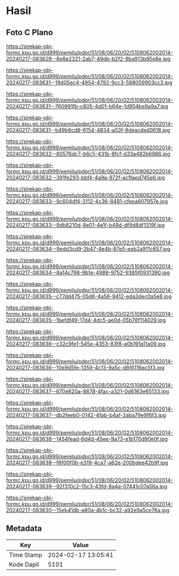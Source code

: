 # Hasil

## Foto C Plano

https://sirekap-obj-formc.kpu.go.id/d999/pemilu/pdpr/51/08/06/20/02/5108062002014-20240217-083629--8e6e2321-2ab7-49db-b2f2-9ba913b95e8e.jpg

https://sirekap-obj-formc.kpu.go.id/d999/pemilu/pdpr/51/08/06/20/02/5108062002014-20240217-083631--19d05ec4-4954-4792-9cc3-588059903cc3.jpg

https://sirekap-obj-formc.kpu.go.id/d999/pemilu/pdpr/51/08/06/20/02/5108062002014-20240217-083631--760991fb-c805-4d01-b64e-1d954be9a9a7.jpg

https://sirekap-obj-formc.kpu.go.id/d999/pemilu/pdpr/51/08/06/20/02/5108062002014-20240217-083631--b49b8cd8-6154-4834-a53f-9deacded0618.jpg

https://sirekap-obj-formc.kpu.go.id/d999/pemilu/pdpr/51/08/06/20/02/5108062002014-20240217-083632--80576dc7-b6c5-431b-8fcf-d33a482b6986.jpg

https://sirekap-obj-formc.kpu.go.id/d999/pemilu/pdpr/51/08/06/20/02/5108062002014-20240217-083632--391fe293-bbf4-4a9a-972f-ac1faed745e6.jpg

https://sirekap-obj-formc.kpu.go.id/d999/pemilu/pdpr/51/08/06/20/02/5108062002014-20240217-083633--9c604df4-3112-4c36-8481-cfeea607957e.jpg

https://sirekap-obj-formc.kpu.go.id/d999/pemilu/pdpr/51/08/06/20/02/5108062002014-20240217-083633--9db8210d-8e01-4e1f-b49d-df9d8df1319f.jpg

https://sirekap-obj-formc.kpu.go.id/d999/pemilu/pdpr/51/08/06/20/02/5108062002014-20240217-083634--9edd3cd9-2b47-4e4b-87e5-eab2a911c657.jpg

https://sirekap-obj-formc.kpu.go.id/d999/pemilu/pdpr/51/08/06/20/02/5108062002014-20240217-083634--8a14c798-9b1e-4989-9752-9385f0931390.jpg

https://sirekap-obj-formc.kpu.go.id/d999/pemilu/pdpr/51/08/06/20/02/5108062002014-20240217-083635--c77dd475-05d6-4a58-9412-eda3dec0a5e8.jpg

https://sirekap-obj-formc.kpu.go.id/d999/pemilu/pdpr/51/08/06/20/02/5108062002014-20240217-083635--1befdf49-17d4-4dc5-ae0d-05b76f114029.jpg

https://sirekap-obj-formc.kpu.go.id/d999/pemilu/pdpr/51/08/06/20/02/5108062002014-20240217-083636--c32c9fe1-545e-4353-83f8-a0b191a11a09.jpg

https://sirekap-obj-formc.kpu.go.id/d999/pemilu/pdpr/51/08/06/20/02/5108062002014-20240217-083636--10e9d5fe-1359-4c13-9a5c-d8f6116ec5f3.jpg

https://sirekap-obj-formc.kpu.go.id/d999/pemilu/pdpr/51/08/06/20/02/5108062002014-20240217-083637--670e820a-8878-4fac-a321-0d6163e65133.jpg

https://sirekap-obj-formc.kpu.go.id/d999/pemilu/pdpr/51/08/06/20/02/5108062002014-20240217-083637--db2feeb0-0142-4fab-b4af-2aba79e9f6f3.jpg

https://sirekap-obj-formc.kpu.go.id/d999/pemilu/pdpr/51/08/06/20/02/5108062002014-20240217-083638--1454fead-6d4d-45ee-9a73-e1b170d90e0f.jpg

https://sirekap-obj-formc.kpu.go.id/d999/pemilu/pdpr/51/08/06/20/02/5108062002014-20240217-083638--f8f00f0b-e319-4ca7-a62e-200bdee42b9f.jpg

https://sirekap-obj-formc.kpu.go.id/d999/pemilu/pdpr/51/08/06/20/02/5108062002014-20240217-083639--92f310c2-15c3-43fd-8a4a-07441c07a56a.jpg

https://sirekap-obj-formc.kpu.go.id/d999/pemilu/pdpr/51/08/06/20/02/5108062002014-20240217-083630--15eb41db-a80a-4b1c-bc32-a92e9a5ce76a.jpg


## Metadata

| Key        | Value               |
| ---------- | ------------------- |
| Time Stamp | 2024-02-17 13:05:41 |
| Kode Dapil | 5101                |



